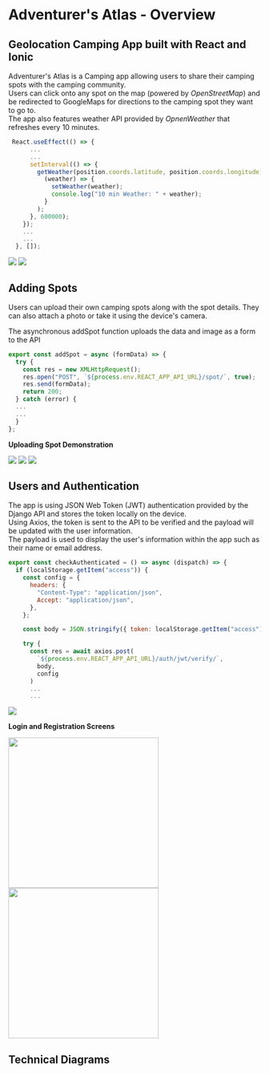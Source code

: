# Adventurer's Atlas - Overview

## Geolocation Camping App built with React and Ionic

Adventurer's Atlas is a Camping app allowing users to share their camping spots with the camping community.  
Users can click onto any spot on the map (powered by *OpenStreetMap*) and be redirected to GoogleMaps for directions to the camping spot they want to go to.  
The app also features weather API provided by *OpnenWeather* that refreshes every 10 minutes.  

```JavaScript
 React.useEffect(() => {
      ...
      ...
      setInterval(() => {
        getWeather(position.coords.latitude, position.coords.longitude).then(
          (weather) => {
            setWeather(weather);
            console.log("10 min Weather: " + weather);
          }
        );
      }, 600000);
    });
    ...
    ...
  }, []);
```

<div>
<img src="images/Picture%201.png">
<img src="images/Picture2.png">
</div>

## Adding Spots
Users can upload their own camping spots along with the spot details. They can also attach a photo or take it using the device's camera.
  
The asynchronous addSpot function uploads the data and image as a form to the API

```JavaScript
export const addSpot = async (formData) => {
  try {
    const res = new XMLHttpRequest();
    res.open("POST", `${process.env.REACT_APP_API_URL}/spot/`, true);
    res.send(formData);
    return 200;
  } catch (error) {
  ...
  ...
  }
};
```

**Uploading Spot Demonstration**
<div>
<img src="images/Spot1.png">
<img src="images/Spot2.png">
<img src="images/Spot3.png">
</div>

## Users and Authentication

The app is using JSON Web Token (JWT) authentication provided by the Django API and stores the token locally on the device.  
Using Axios, the token is sent to the API to be verified and the payload will be updated with the user information.  
The payload is used to display the user's information within the app such as their name or email address.

```JavaScript
export const checkAuthenticated = () => async (dispatch) => {
  if (localStorage.getItem("access")) {
    const config = {
      headers: {
        "Content-Type": "application/json",
        Accept: "application/json",
      },
    };

    const body = JSON.stringify({ token: localStorage.getItem("access") });

    try {
      const res = await axios.post(
        `${process.env.REACT_APP_API_URL}/auth/jwt/verify/`,
        body,
        config
      )
      ...
      ...
```
<img src="images/proto1.png">

**Login and Registration Screens** 
<div>
<img src="images/Login.png" width="300px">
<img src="images/Register.png" width="300px">
</div>

## Technical Diagrams

